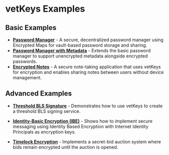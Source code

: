 # vetKeys Examples

## Basic Examples
- **[Password Manager](https://github.com/dfinity/vetkeys/tree/main/examples/password_manager)** - A secure, decentralized password manager using Encrypted Maps for vault-based password storage and sharing.
- **[Password Manager with Metadata](https://github.com/dfinity/vetkeys/tree/main/examples/password_manager_with_metadata)** - Extends the basic password manager to support unencrypted metadata alongside encrypted passwords.
- **[Encrypted Notes](https://github.com/dfinity/vetkeys/tree/main/examples/encrypted_notes_dapp_vetkd)** - A secure note-taking application that uses vetKeys for encryption and enables sharing notes between users without device management.

## Advanced Examples

- **[Threshold BLS Signature](https://github.com/dfinity/vetkeys/tree/main/examples/basic_bls_signing)** - Demonstrates how to use vetKeys to create a threshold BLS signing service.

- **[Identity-Basic Encryption (IBE)](https://github.com/dfinity/vetkeys/tree/main/examples/basic_ibe)** - Shows how to implement secure messaging using Identity Based Encryption with Internet Identity Principals as encryption keys.

- **[Timelock Encryption](https://github.com/dfinity/vetkeys/tree/main/examples/basic_timelock_ibe)** - Implements a secret-bid auction system where bids remain encrypted until the auction is opened. 
